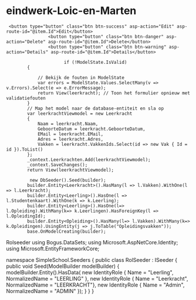 # eindwerk-Loic-en-Marten

<table class="table table-striped table-hover table-bordered">
    <thead class="table-dark">


     <button type="button" class="btn btn-success" asp-action="Edit" asp-route-id="@item.Id">Edit</button>
                    <button type="button" class="btn btn-danger" asp-action="Delete" asp-route-id="@item.Id">Delete</button>
                    <button type="button" class="btn btn-warning" asp-action="Details" asp-route-id="@item.Id">Details</button>

                          if (!ModelState.IsValid)
            {
                
                // Bekijk de fouten in ModelState
                var errors = ModelState.Values.SelectMany(v => v.Errors).Select(e => e.ErrorMessage);
                return View(leerkracht); // Toon het formulier opnieuw met validatiefouten
            }
            // Map het model naar de database-entiteit en sla op
            var leerkrachtViewmodel = new Leerkracht
            {
                Naam = leerkracht.Naam,
                GeboorteDatum = leerkracht.GeboorteDatum,
                EMail = leerkracht.EMail,
                Adres = leerkracht.Adres,
                Vakken = leerkracht.VakkenIds.Select(id => new Vak { Id = id }).ToList()
            };
            _context.Leerkrachten.Add(leerkrachtViewmodel);
            _context.SaveChanges();
            return View(leerkrachtViewmodel);

             new DbSeeder().Seed(builder);
            builder.Entity<Leerkracht>().HasMany(l => l.Vakken).WithOne(l => l.Leerkracht);
            builder.Entity<Leerling>().HasOne(l => l.Studentenkaart).WithOne(k => k.Leerling);
            builder.Entity<Leerling>().HasOne(l=> l.Opleiding).WithMany(k=> k.Leerlingen).HasForeignKey(l => l.OpleidingId);
            builder.Entity<Opleiding>().HasMany(l=> l.Vakken).WithMany(k=> k.Opleidingen).UsingEntity(j => j.ToTable("Opleidingsvakken"));
            base.OnModelCreating(builder);



Rolseeder
            using Bogus.DataSets;
using Microsoft.AspNetCore.Identity;
using Microsoft.EntityFrameworkCore;

namespace SimpleSchool.Seeders
{
    public class RolSeeder : ISeeder
    {
        public void Seed(ModelBuilder modelBuilder)
        {
            modelBuilder.Entity<IdentityRole>().HasData( new IdentityRole { Name = "Leerling", NormalizedName = "LEERLING" }, 
                                                         new IdentityRole { Name = "Leerkracht", NormalizedName = "LEERKRACHT"},
                                                         new IdentityRole { Name = "Admin", NormalizedName = "ADMIN" });
        }
    }
}
